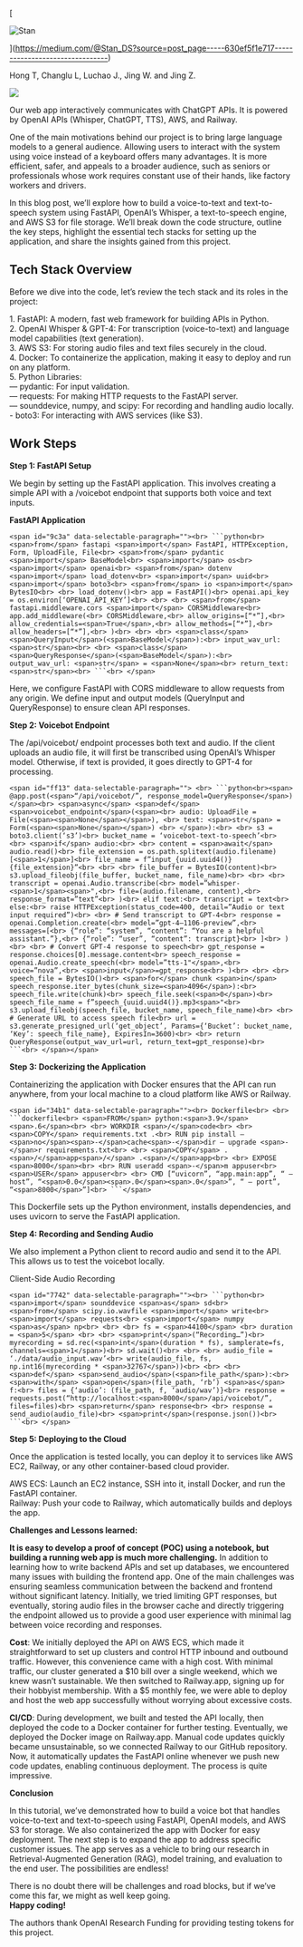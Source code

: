 [

![Stan](https://miro.medium.com/v2/resize:fill:44:44/1*eaB_BJalvqDndgqVxD0PIg.jpeg)



](https://medium.com/@Stan_DS?source=post_page-----630ef5f1e717--------------------------------)

Hong T, Changlu L, Luchao J., Jing W. and Jing Z.

![](https://miro.medium.com/v2/resize:fit:700/1*-McOc9798Z9EewYKzVBEIg.png)

Our web app interactively communicates with ChatGPT APIs. It is powered by OpenAI APIs (Whisper, ChatGPT, TTS), AWS, and Railway.

One of the main motivations behind our project is to bring large language models to a general audience. Allowing users to interact with the system using voice instead of a keyboard offers many advantages. It is more efficient, safer, and appeals to a broader audience, such as seniors or professionals whose work requires constant use of their hands, like factory workers and drivers.

In this blog post, we’ll explore how to build a voice-to-text and text-to-speech system using FastAPI, OpenAI’s Whisper, a text-to-speech engine, and AWS S3 for file storage. We’ll break down the code structure, outline the key steps, highlight the essential tech stacks for setting up the application, and share the insights gained from this project.

## Tech Stack Overview

Before we dive into the code, let’s review the tech stack and its roles in the project:

1\. FastAPI: A modern, fast web framework for building APIs in Python.  
2\. OpenAI Whisper & GPT-4: For transcription (voice-to-text) and language model capabilities (text generation).  
3\. AWS S3: For storing audio files and text files securely in the cloud.  
4\. Docker: To containerize the application, making it easy to deploy and run on any platform.  
5\. Python Libraries:  
— pydantic: For input validation.  
— requests: For making HTTP requests to the FastAPI server.  
— sounddevice, numpy, and scipy: For recording and handling audio locally.  
\- boto3: For interacting with AWS services (like S3).

## Work Steps

**Step 1: FastAPI Setup**

We begin by setting up the FastAPI application. This involves creating a simple API with a /voicebot endpoint that supports both voice and text inputs.

**FastAPI Application**

```
<span id="9c3a" data-selectable-paragraph=""><br> ```python<br> <span>from</span> fastapi <span>import</span> FastAPI, HTTPException, Form, UploadFile, File<br> <span>from</span> pydantic <span>import</span> BaseModel<br> <span>import</span> os<br> <span>import</span> openai<br> <span>from</span> dotenv <span>import</span> load_dotenv<br> <span>import</span> uuid<br> <span>import</span> boto3<br> <span>from</span> io <span>import</span> BytesIO<br> <br> load_dotenv()<br> app = FastAPI()<br> openai.api_key = os.environ[‘OPENAI_API_KEY’]<br> <br> <br> <span>from</span> fastapi.middleware.cors <span>import</span> CORSMiddleware<br> app.add_middleware(<br> CORSMiddleware,<br> allow_origins=[“*”],<br> allow_credentials=<span>True</span>,<br> allow_methods=[“*”],<br> allow_headers=[“*”],<br> )<br> <br> <br> <span>class</span> <span>QueryInput</span>(<span>BaseModel</span>):<br> input_wav_url: <span>str</span><br> <br> <span>class</span> <span>QueryResponse</span>(<span>BaseModel</span>):<br> output_wav_url: <span>str</span> = <span>None</span><br> return_text: <span>str</span><br> ```<br> </span>
```

Here, we configure FastAPI with CORS middleware to allow requests from any origin. We define input and output models (QueryInput and QueryResponse) to ensure clean API responses.

**Step 2: Voicebot Endpoint**

The /api/voicebot/ endpoint processes both text and audio. If the client uploads an audio file, it will first be transcribed using OpenAI’s Whisper model. Otherwise, if text is provided, it goes directly to GPT-4 for processing.

```
<span id="ff13" data-selectable-paragraph=""> <br> ```python<br><span> @app.post(<span>“/api/voicebot/”, response_model=QueryResponse</span>)</span><br> <span>async</span> <span>def</span> <span>voicebot_endpoint</span>(<span><br> audio: UploadFile = File(<span><span>None</span></span>), <br> text: <span>str</span> = Form(<span><span>None</span></span>) <br> </span>):<br> <br> s3 = boto3.client(‘s3’)<br> bucket_name = ‘voicebot-text-to-speech’<br> <br> <span>if</span> audio:<br> <br> content = <span>await</span> audio.read()<br> file_extension = os.path.splitext(audio.filename)[<span>1</span>]<br> file_name = f”input_{uuid.uuid4()}{file_extension}”<br> <br> <br> file_buffer = BytesIO(content)<br> s3.upload_fileobj(file_buffer, bucket_name, file_name)<br> <br> <br> transcript = openai.Audio.transcribe(<br> model=”whisper-<span>1</span><span>",<br> file=(audio.filename, content),<br> response_format=”text”<br> )<br> elif text:<br> transcript = text<br> else:<br> raise HTTPException(status_code=400, detail=”Audio or text input required”)<br> <br> # Send transcript to GPT-4<br> response = openai.Completion.create(<br> model=”gpt-4–1106-preview”,<br> messages=[<br> {“role”: “system”, “content”: “You are a helpful assistant.”},<br> {“role”: “user”, “content”: transcript}<br> ]<br> )<br> <br> # Convert GPT-4 response to speech<br> gpt_response = response.choices[0].message.content<br> speech_response = openai.Audio.create_speech(<br> model=”tts-1"</span>,<br> voice=”nova”,<br> <span>input</span>=gpt_response<br> )<br> <br> <br> speech_file = BytesIO()<br> <span>for</span> chunk <span>in</span> speech_response.iter_bytes(chunk_size=<span>4096</span>):<br> speech_file.write(chunk)<br> speech_file.seek(<span>0</span>)<br> speech_file_name = f”speech_{uuid.uuid4()}.mp3<span>"<br> s3.upload_fileobj(speech_file, bucket_name, speech_file_name)<br> <br> # Generate URL to access speech file<br> url = s3.generate_presigned_url(‘get_object’, Params={‘Bucket’: bucket_name, ‘Key’: speech_file_name}, ExpiresIn=3600)<br> <br> return QueryResponse(output_wav_url=url, return_text=gpt_response)<br> ```<br> </span></span>
```

**Step 3: Dockerizing the Application**

Containerizing the application with Docker ensures that the API can run anywhere, from your local machine to a cloud platform like AWS or Railway.

```
<span id="34b1" data-selectable-paragraph=""><br> Dockerfile<br> <br> ```dockerfile<br> <span>FROM</span> python:<span>3.9</span><span>.6</span><br> <br> WORKDIR <span>/</span>code<br> <br> <span>COPY</span> requirements.txt .<br> RUN pip install — <span>no</span><span>-</span>cache<span>-</span>dir — upgrade <span>-</span>r requirements.txt<br> <br> <span>COPY</span> .<span>/</span>app<span>/</span> .<span>/</span>app<br> <br> EXPOSE <span>8000</span><br> <br> RUN useradd <span>-</span>m appuser<br> <span>USER</span> appuser<br> <br> CMD [“uvicorn”, “app.main:app”, “ — host”, “<span>0.0</span><span>.0</span><span>.0</span>”, “ — port”, “<span>8000</span>”]<br> ```</span>
```

This Dockerfile sets up the Python environment, installs dependencies, and uses uvicorn to serve the FastAPI application.

**Step 4: Recording and Sending Audio**

We also implement a Python client to record audio and send it to the API. This allows us to test the voicebot locally.

Client-Side Audio Recording

```
<span id="7742" data-selectable-paragraph=""><br> ```python<br> <span>import</span> sounddevice <span>as</span> sd<br> <span>from</span> scipy.io.wavfile <span>import</span> write<br> <span>import</span> requests<br> <span>import</span> numpy <span>as</span> np<br> <br> <br> fs = <span>44100</span> <br> duration = <span>5</span> <br> <br> <span>print</span>(“Recording…”)<br> myrecording = sd.rec(<span>int</span>(duration * fs), samplerate=fs, channels=<span>1</span>)<br> sd.wait()<br> <br> <br> audio_file = ‘./data/audio_input.wav’<br> write(audio_file, fs, np.int16(myrecording * <span>32767</span>))<br> <br> <br> <span>def</span> <span>send_audio</span>(<span>file_path</span>):<br> <span>with</span> <span>open</span>(file_path, ‘rb’) <span>as</span> f:<br> files = {‘audio’: (file_path, f, ‘audio/wav’)}<br> response = requests.post(“http://localhost:<span>8000</span>/api/voicebot/”, files=files)<br> <span>return</span> response<br> <br> response = send_audio(audio_file)<br> <span>print</span>(response.json())<br> ```<br> </span>
```

**Step 5: Deploying to the Cloud**

Once the application is tested locally, you can deploy it to services like AWS EC2, Railway, or any other container-based cloud provider.

AWS ECS: Launch an EC2 instance, SSH into it, install Docker, and run the FastAPI container.  
Railway: Push your code to Railway, which automatically builds and deploys the app.

**Challenges and Lessons learned:**

**It is easy to develop a proof of concept (POC) using a notebook, but building a running web app is much more challenging.** In addition to learning how to write backend APIs and set up databases, we encountered many issues with building the frontend app. One of the main challenges was ensuring seamless communication between the backend and frontend without significant latency. Initially, we tried limiting GPT responses, but eventually, storing audio files in the browser cache and directly triggering the endpoint allowed us to provide a good user experience with minimal lag between voice recording and responses.

**Cost**: We initially deployed the API on AWS ECS, which made it straightforward to set up clusters and control HTTP inbound and outbound traffic. However, this convenience came with a high cost. With minimal traffic, our cluster generated a $10 bill over a single weekend, which we knew wasn’t sustainable. We then switched to Railway.app, signing up for their hobbyist membership. With a $5 monthly fee, we were able to deploy and host the web app successfully without worrying about excessive costs.

**CI/CD**: During development, we built and tested the API locally, then deployed the code to a Docker container for further testing. Eventually, we deployed the Docker image on Railway.app. Manual code updates quickly became unsustainable, so we connected Railway to our GitHub repository. Now, it automatically updates the FastAPI online whenever we push new code updates, enabling continuous deployment. The process is quite impressive.

**Conclusion**

In this tutorial, we’ve demonstrated how to build a voice bot that handles voice-to-text and text-to-speech using FastAPI, OpenAI models, and AWS S3 for storage. We also containerized the app with Docker for easy deployment. The next step is to expand the app to address specific customer issues. The app serves as a vehicle to bring our research in Retrieval-Augmented Generation (RAG), model training, and evaluation to the end user. The possibilities are endless!

There is no doubt there will be challenges and road blocks, but if we’ve come this far, we might as well keep going.  
**Happy coding!**

The authors thank OpenAI Research Funding for providing testing tokens for this project.